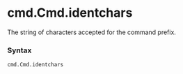 # cmd.Cmd.identchars

The string of characters accepted for the command prefix.

### Syntax

```python
cmd.Cmd.identchars
```